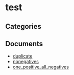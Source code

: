 # test

## Categories


## Documents
- [duplicate](duplicate.md)
- [nonegatives](nonegatives.md)
- [one_positive_all_negatives](one_positive_all_negatives.md)